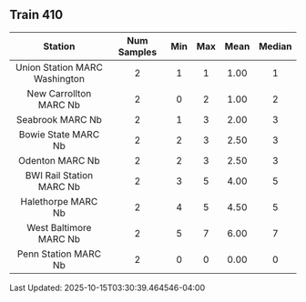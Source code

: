 ## Train 410

| Station | Num Samples | Min | Max | Mean | Median |
| :-----: | :---------: | :-: | :-: | :--: | :----: |
| Union Station MARC Washington | 2 | 1 | 1 | 1.00 | 1 |
| New Carrollton MARC Nb | 2 | 0 | 2 | 1.00 | 2 |
| Seabrook MARC Nb | 2 | 1 | 3 | 2.00 | 3 |
| Bowie State MARC Nb | 2 | 2 | 3 | 2.50 | 3 |
| Odenton MARC Nb | 2 | 2 | 3 | 2.50 | 3 |
| BWI Rail Station MARC Nb | 2 | 3 | 5 | 4.00 | 5 |
| Halethorpe MARC Nb | 2 | 4 | 5 | 4.50 | 5 |
| West Baltimore MARC Nb | 2 | 5 | 7 | 6.00 | 7 |
| Penn Station MARC Nb | 2 | 0 | 0 | 0.00 | 0 |


Last Updated: 2025-10-15T03:30:39.464546-04:00